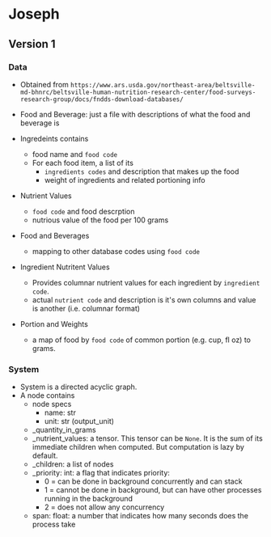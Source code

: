 # Joseph

## Version 1
### Data
- Obtained from `https://www.ars.usda.gov/northeast-area/beltsville-md-bhnrc/beltsville-human-nutrition-research-center/food-surveys-research-group/docs/fndds-download-databases/`
- Food and Beverage: just a file with descriptions of what the food and beverage is

- Ingredeints contains
    - food name and `food code`
    - For each food item, a list of its 
        - `ingredients codes` and description that makes up the food
        - weight of ingredients and related portioning info

- Nutrient Values
    - `food code` and food descrption
    - nutrious value of the food per 100 grams

- Food and Beverages
    - mapping to other database codes using `food code`

- Ingredient Nutritent Values
    - Provides columnar nutrient values for each ingredient by `ingredient code`. 
    - actual `nutrient code` and description is it's own columns and value is another (i.e. columnar format)

- Portion and Weights
    - a map of food by `food code` of common portion (e.g. cup, fl oz) to grams.

### System
- System is a directed acyclic graph.
- A node contains 
    - node specs
        - name: str
        - unit: str (output_unit)
    - _quantity_in_grams
    - _nutrient_values: a tensor. This tensor can be `None`. It is the sum of its immediate children when computed. But computation is lazy by default.
    - _children: a list of nodes
    - _priority: int: a flag that indicates priority:
        - 0 = can be done in background concurrently and can stack
        - 1 = cannot be done in background, but can have other processes running in the background
        - 2 = does not allow any concurrency
    - span: float: a number that indicates how many seconds does the process take